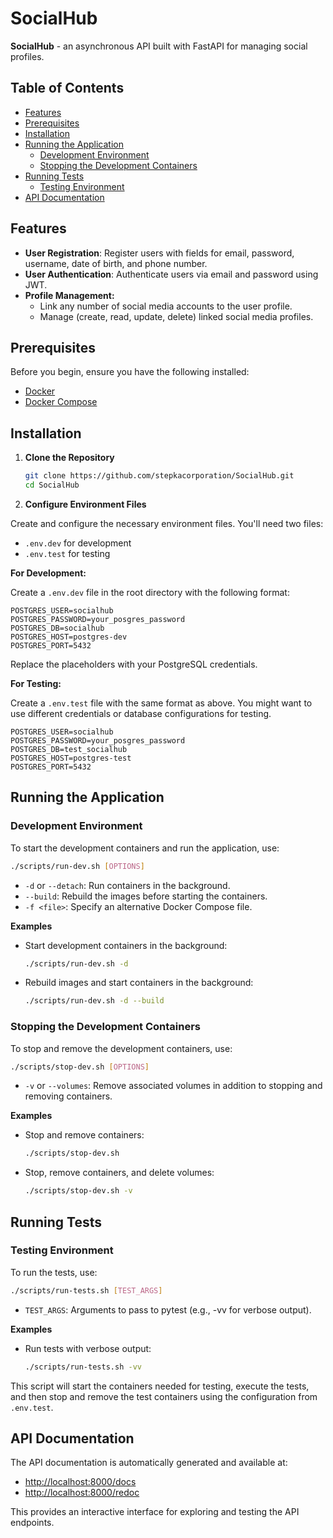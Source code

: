 # SocialHub

**SocialHub** - an asynchronous API built with FastAPI for managing social profiles.

## Table of Contents

- [Features](#features)
- [Prerequisites](#prerequisites)
- [Installation](#installation)
- [Running the Application](#running-the-application)
  - [Development Environment](#development-environment)
  - [Stopping the Development Containers](#stopping-the-development-containers)
- [Running Tests](#running-tests)
  - [Testing Environment](#testing-environment)
- [API Documentation](#api-documentation)

## Features

- **User Registration**: Register users with fields for email, password, username, date of birth, and phone number.
- **User Authentication**: Authenticate users via email and password using JWT.
- **Profile Management:**
  - Link any number of social media accounts to the user profile.
  - Manage (create, read, update, delete) linked social media profiles.

## Prerequisites

Before you begin, ensure you have the following installed:

- [Docker](https://docs.docker.com/get-docker/)
- [Docker Compose](https://docs.docker.com/compose/install/)

## Installation

1. **Clone the Repository**

    ```bash
    git clone https://github.com/stepkacorporation/SocialHub.git
    cd SocialHub
    ```

2. **Configure Environment Files**

Create and configure the necessary environment files. You'll need two files:

- `.env.dev` for development
- `.env.test` for testing
   
**For Development:**

Create a `.env.dev` file in the root directory with the following format:

```env
POSTGRES_USER=socialhub
POSTGRES_PASSWORD=your_posgres_password
POSTGRES_DB=socialhub
POSTGRES_HOST=postgres-dev
POSTGRES_PORT=5432
```

Replace the placeholders with your PostgreSQL credentials.

**For Testing:**

Create a `.env.test` file with the same format as above. You might want to use different credentials or database configurations for testing.

```env
POSTGRES_USER=socialhub
POSTGRES_PASSWORD=your_posgres_password
POSTGRES_DB=test_socialhub
POSTGRES_HOST=postgres-test
POSTGRES_PORT=5432
```
   
## Running the Application

### Development Environment

To start the development containers and run the application, use:

```bash
./scripts/run-dev.sh [OPTIONS]
```

- `-d` or `--detach`: Run containers in the background.
- `--build`: Rebuild the images before starting the containers.
- `-f <file>`: Specify an alternative Docker Compose file.

**Examples**

- Start development containers in the background:

  ```bash
  ./scripts/run-dev.sh -d
  ```

- Rebuild images and start containers in the background:

  ```bash
  ./scripts/run-dev.sh -d --build
  ```

### Stopping the Development Containers

To stop and remove the development containers, use:

```bash
./scripts/stop-dev.sh [OPTIONS]
```

- `-v` or `--volumes`: Remove associated volumes in addition to stopping and removing containers.

**Examples**

- Stop and remove containers:

  ```bash
  ./scripts/stop-dev.sh
  ```

- Stop, remove containers, and delete volumes:

  ```bash
  ./scripts/stop-dev.sh -v
  ```


## Running Tests

### Testing Environment

To run the tests, use:

```bash
./scripts/run-tests.sh [TEST_ARGS]
```

- `TEST_ARGS`: Arguments to pass to pytest (e.g., -vv for verbose output).

**Examples**

- Run tests with verbose output:

  ```bash
  ./scripts/run-tests.sh -vv
  ```

This script will start the containers needed for testing, execute the tests, and then stop and remove the test containers using the configuration from `.env.test`.

## API Documentation

The API documentation is automatically generated and available at:

- [http://localhost:8000/docs](http://localhost:8000/docs)
- [http://localhost:8000/redoc](http://localhost:8000/redoc)

This provides an interactive interface for exploring and testing the API endpoints.